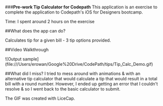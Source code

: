 ###**Pre-work Tip Calculator for Codepath**
This application is an exercise to complete the application to Codepath's iOS for Designers bootcamp. 

Time: I spent around 2 hours on the exercise

##What does the app can do?

Calculates tip for a given bill - 3 tip options provided.

##Video Walkthrough

![Output sample] (file:///Users/erowan/Google%20Drive/CodePath/tips/Tip_Calc_Demo.gif)

##What did I miss?
I tried to mess around with animations & with an alternative tip calculator that would calculate a tip that would result in a total bill with a round number. However, I ended up getting an error that I couldn't resolve & so I went back to the basic calculator to submit.

The GIF was created with LiceCap.
